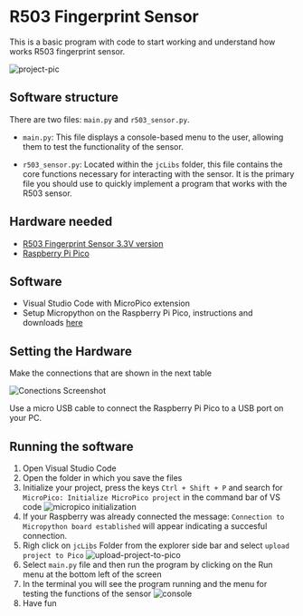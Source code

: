 # R503 Fingerprint Sensor

This is a basic program with code to start working and understand how works R503 fingerprint sensor.

![project-pic](https://github.com/jcKarurosu/PuertaDigital/blob/master/sensor_project.jpg?raw=true)

## Software structure

There are two files: `main.py` and `r503_sensor.py`.

- `main.py`: This file displays a console-based menu to the user, allowing them to test the functionality of the sensor.

- `r503_sensor.py`: Located within the `jcLibs` folder, this file contains the core functions necessary for interacting with the sensor. It is the primary file you should use to quickly implement a program that works with the R503 sensor.

## Hardware needed

- [R503 Fingerprint Sensor 3.3V version](https://zjgrow.com/grow-r503-new-circular-round-two-color-ring-indicator-led-control-dc33v-mx10-6pin-capacitive-fingerprint-module-sensor-scanner-p2112363.html)
- [Raspberry Pi Pico](https://www.raspberrypi.com/products/raspberry-pi-pico/)

## Software

- Visual Studio Code with MicroPico extension
- Setup Micropython on the Raspberry Pi Pico, instructions and downloads [here](https://micropython.org/download/?vendor=Raspberry%20Pi)

## Setting the Hardware

Make the connections that are shown in the next table

![Conections Screenshot](https://github.com/jcKarurosu/PuertaDigital/blob/33086ff06544216921624508046400ebfd028fac/conecciones.png?raw=true)

Use a micro USB cable to connect the Raspberry Pi Pico to a USB port on your PC.

## Running the software

1. Open Visual Studio Code
2. Open the folder in which you save the files
3. Initialize your project, press the keys `Ctrl + Shift + P` and search for `MicroPico: Initialize MicroPico project` in the command bar of VS code
	![micropico initialization](https://github.com/jcKarurosu/PuertaDigital/blob/master/initialization.png?raw=true)
4. If your Raspberry was already connected the message: `Connection to Micropython board established` will appear indicating a succesful connection.
5. Righ click on `jcLibs` Folder from the explorer side bar and select `upload project to Pico`
	![upload-project-to-pico](https://github.com/jcKarurosu/PuertaDigital/blob/master/upload_files.png?raw=true)
6. Select `main.py` file and then run the program by clicking on the Run menu at the bottom left of the screen
7. In the terminal you will see the program running and the menu for testing the functions of the sensor
	![console](https://github.com/jcKarurosu/PuertaDigital/blob/master/console.png?raw=true)
8. Have fun
